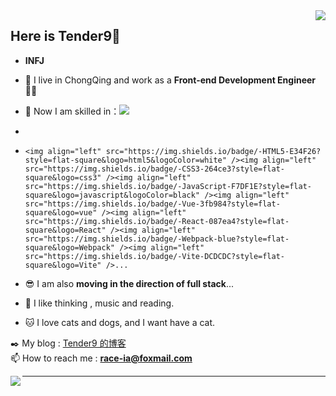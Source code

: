 <!-- @format -->

<img align="right" src="https://count.getloli.com/get/@Tender9?theme=rule34" />

## Here is Tender9👋

-   **INFJ**

-   🔭 I live in ChongQing and work as a **Front-end Development Engineer** 👨‍💻

-   🛶 Now I am skilled in：![](https://img.shields.io/badge/-HTML5-E34F26?style=flat-square&logo=html5&logoColor=white)
-
-     <img align="left" src="https://img.shields.io/badge/-HTML5-E34F26?style=flat-square&logo=html5&logoColor=white" /><img align="left" src="https://img.shields.io/badge/-CSS3-264ce3?style=flat-square&logo=css3" /><img align="left"  src="https://img.shields.io/badge/-JavaScript-F7DF1E?style=flat-square&logo=javascript&logoColor=black" /><img align="left" src="https://img.shields.io/badge/-Vue-3fb984?style=flat-square&logo=vue" /><img align="left" src="https://img.shields.io/badge/-React-087ea4?style=flat-square&logo=React" /><img align="left" src="https://img.shields.io/badge/-Webpack-blue?style=flat-square&logo=Webpack" /><img align="left" src="https://img.shields.io/badge/-Vite-DCDCDC?style=flat-square&logo=Vite" />...

-   😎 I am also **moving in the direction of full stack**...

-   🤔 I like thinking , music and reading.

-   🐱 I love cats and dogs, and I want have a cat.

✒️ My blog : [Tender9 的博客](https://Tender9.github.io/blog/)
<br />
📫 How to reach me : **race-ia@foxmail.com**
    <div>
      <img align="left" src="https://github-readme-stats.vercel.app/api/top-langs/?username=Tender9" />
    </div>









<hr />


